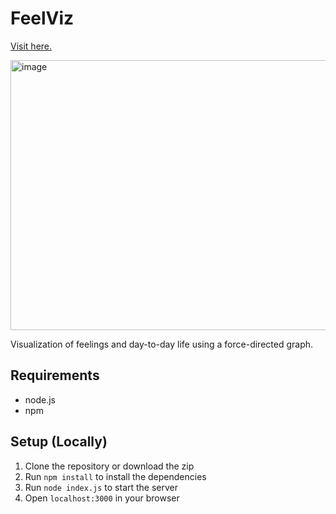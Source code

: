 # FeelViz

[Visit here.](https://mrjoekr.github.io/feelviz/)

<p align="left">
<img width="680" height="432" alt="image" src="https://github.com/user-attachments/assets/1dff533b-5e33-42ca-b142-320ad69fbd32" />
</p>

Visualization of feelings and day-to-day life using a force-directed graph.

## Requirements
* node.js
* npm

## Setup (Locally)
1. Clone the repository or download the zip
2. Run `npm install` to install the dependencies
3. Run `node index.js` to start the server
4. Open `localhost:3000` in your browser

